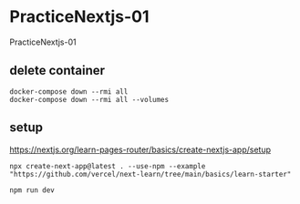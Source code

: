 # PracticeNextjs-01
PracticeNextjs-01

## delete container
```
docker-compose down --rmi all
docker-compose down --rmi all --volumes
```

## setup
https://nextjs.org/learn-pages-router/basics/create-nextjs-app/setup
```
npx create-next-app@latest . --use-npm --example "https://github.com/vercel/next-learn/tree/main/basics/learn-starter"

npm run dev
```

